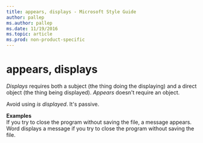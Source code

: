 ```yaml
---
title: appears, displays - Microsoft Style Guide
author: pallep
ms.author: pallep
ms.date: 11/19/2016
ms.topic: article
ms.prod: non-product-specific
---
```


# appears, displays

*Displays* requires both a subject (the thing doing the displaying) and a direct object (the thing being displayed). *Appears* doesn't require an object. 

Avoid using *is displayed*. It's passive.

**Examples**  
If you try to close the program without saving the file, a message appears.   
Word displays a message if you try to close the program without saving the file. 
